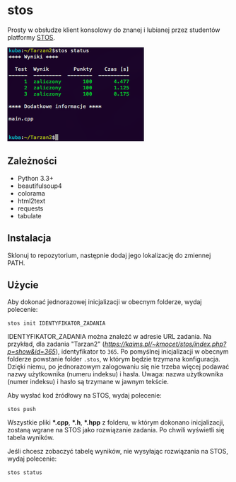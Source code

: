 # stos

Prosty w obsłudze klient konsolowy do znanej i lubianej przez studentów platformy [STOS](http://kaims.pl/~kmocet/stos/).

![Wszyscy kochamy zrzuty ekranu](screenshot0.png)

## Zależności

- Python 3.3+
- beautifulsoup4
- colorama
- html2text
- requests
- tabulate

## Instalacja

Sklonuj to repozytorium, następnie dodaj jego lokalizację do zmiennej PATH.

## Użycie

Aby dokonać jednorazowej inicjalizacji w obecnym folderze, wydaj polecenie:

```
stos init IDENTYFIKATOR_ZADANIA
```

IDENTYFIKATOR_ZADANIA można znaleźć w adresie URL zadania. Na przykład, dla zadania "Tarzan2" (*https://kaims.pl/~kmocet/stos/index.php?p=show&id=365*), identyfikator to `365`. Po pomyślnej inicjalizacji w obecnym folderze powstanie folder `.stos`, w którym będzie trzymana konfiguracja. Dzięki niemu, po jednorazowym zalogowaniu się nie trzeba więcej podawać nazwy użytkownika (numeru indeksu) i hasła. Uwaga: nazwa użytkownika (numer indeksu) i hasło są trzymane w jawnym tekście.

Aby wysłać kod źródłowy na STOS, wydaj polecenie:

```
stos push
```

Wszystkie pliki **\*.cpp**, **\*.h**, **\*.hpp** z folderu, w którym dokonano inicjalizacji, zostaną wgrane na STOS jako rozwiązanie zadania. Po chwili wyświetli się tabela wyników.

Jeśli chcesz zobaczyć tabelę wyników, nie wysyłając rozwiązania na STOS, wydaj polecenie:

```
stos status
```
